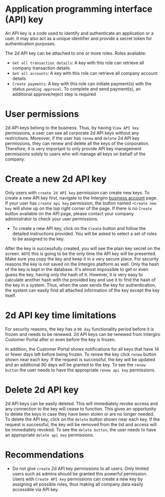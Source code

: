 # Application programming interface (API) key

An API key is a code used to identify and authenticate an application or a user. It may also act as a unique identifier and provide a secret token for authentication purposes.

The 2d API key can be attached to one or more roles. Roles available:
- `Get all transaction details`: A key with this role can retrieve all company transaction details
- `Get all accounts`: A key with this role can retrieve all company account details
- `Create payments`: A key with this role can initiate payment(s) with the status `pending approval`. To complete and send payment(s), an additional approve/reject step is required

# User permissions
2d API keys belong to the business. Thus, by having `View API key` permissions, a user can see all corporate 2d API keys without any restrictions. Moreover, if the user has `renew` and `delete` 2d API key permissions, they can renew and delete all the keys of the corporation. Therefore, it is very important to only provide API key management permissions solely to users who will manage all keys on behalf of the company.

# Create a new 2d API key
Only users with `create 2d API key` permission can create new keys.
To create a new API key first, navigate to the Intergiro [business account](https://business.intergiro.com/portal/api) page. If your user has `create api key` permission, the button named `+Create new key` will show up on the top right corner of the page. If there is no `Create` button available on the API page, please contact your company administrator to check your user permissions.
- To create a new API key, click on the `Create` button and follow the detailed instructions provided. You will be asked to select a set of roles to be assigned to the key.

After the key is successfully created, you will see the plain key secret on the screen. `NOTE` this is going to be the only time the API key will be presented. Make sure you copy the key and keep it in a very secure place. For security reasons the key is not saved on the Intergiro platform as well. Only the hash of the key is kept in the database. It's almost impossible to get or even guess the key, having only the hash of it. However, it is very easy to calculate another hash with the provided key and use it to find the hash of the key in a system. Thus, when the user sends the key for authentication, the system can easily find all attached information of the key except the key itself.

# 2d API key time limitations
For security reasons, the key has a `90 day` functionality period before it is frozen and needs to be renewed. 2d API keys can be renewed from Intergiro Customer Portal after or even before the key is frozen.

In addition, the Customer Portal shows notifications for all keys that have 14 or fewer days left before being frozen.
To renew the key click `renew` button shown near each key. If the request is successful, the key will be updated and an additional 90 days will be granted to the key. To see the `renew button` the user needs to have the appropriate `renew api key` permissions.

# Delete 2d API key
2d API keys can be easily deleted. This will immediately revoke access and any connection to the key will cease to function. This gives an opportunity to delete the keys in case they have been stolen or are no longer needed. To delete the API key, click on the `delete` button shown near each key. If the request is successful, the key will be removed from the list and access will be immediately revoked. To see the `delete button`, the user needs to have an appropriate `delete api key` permissions.

# Recommendations
- Do not give `create` 2d API key permissions to all users. Only limited users such as admins should be granted this powerful permission. Users with `Create API key` permissions can create a new key by assigning all possible roles, thus making all company data easily accessible via API key.